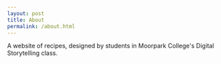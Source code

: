 ```yaml
---
layout: post
title: About
permalink: /about.html
---
```


A website of recipes, designed by students in Moorpark College's Digital Storytelling class.